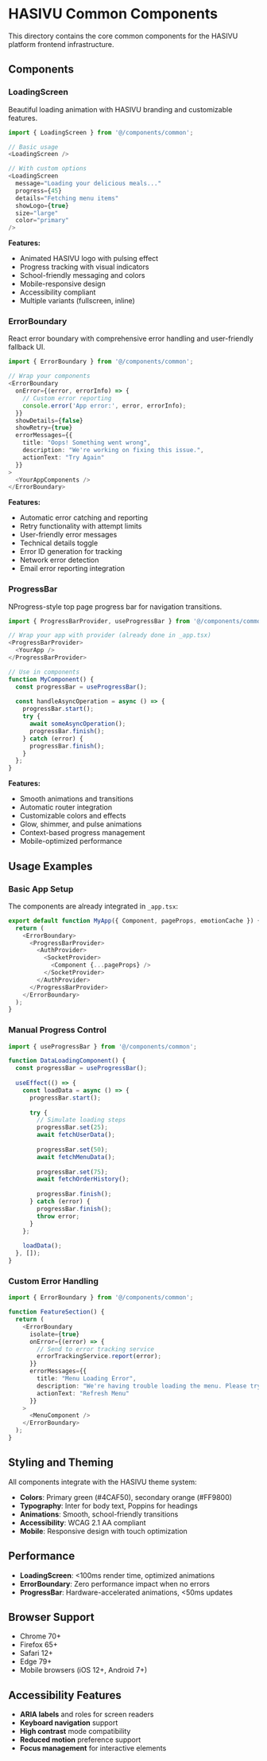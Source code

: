 # HASIVU Common Components

This directory contains the core common components for the HASIVU platform frontend infrastructure.

## Components

### LoadingScreen
Beautiful loading animation with HASIVU branding and customizable features.

```typescript
import { LoadingScreen } from '@/components/common';

// Basic usage
<LoadingScreen />

// With custom options
<LoadingScreen
  message="Loading your delicious meals..."
  progress={45}
  details="Fetching menu items"
  showLogo={true}
  size="large"
  color="primary"
/>
```

**Features:**
- Animated HASIVU logo with pulsing effect
- Progress tracking with visual indicators
- School-friendly messaging and colors
- Mobile-responsive design
- Accessibility compliant
- Multiple variants (fullscreen, inline)

### ErrorBoundary
React error boundary with comprehensive error handling and user-friendly fallback UI.

```typescript
import { ErrorBoundary } from '@/components/common';

// Wrap your components
<ErrorBoundary
  onError={(error, errorInfo) => {
    // Custom error reporting
    console.error('App error:', error, errorInfo);
  }}
  showDetails={false}
  showRetry={true}
  errorMessages={{
    title: "Oops! Something went wrong",
    description: "We're working on fixing this issue.",
    actionText: "Try Again"
  }}
>
  <YourAppComponents />
</ErrorBoundary>
```

**Features:**
- Automatic error catching and reporting
- Retry functionality with attempt limits
- User-friendly error messages
- Technical details toggle
- Error ID generation for tracking
- Network error detection
- Email error reporting integration

### ProgressBar
NProgress-style top page progress bar for navigation transitions.

```typescript
import { ProgressBarProvider, useProgressBar } from '@/components/common';

// Wrap your app with provider (already done in _app.tsx)
<ProgressBarProvider>
  <YourApp />
</ProgressBarProvider>

// Use in components
function MyComponent() {
  const progressBar = useProgressBar();
  
  const handleAsyncOperation = async () => {
    progressBar.start();
    try {
      await someAsyncOperation();
      progressBar.finish();
    } catch (error) {
      progressBar.finish();
    }
  };
}
```

**Features:**
- Smooth animations and transitions
- Automatic router integration
- Customizable colors and effects
- Glow, shimmer, and pulse animations
- Context-based progress management
- Mobile-optimized performance

## Usage Examples

### Basic App Setup
The components are already integrated in `_app.tsx`:

```typescript
export default function MyApp({ Component, pageProps, emotionCache }) {
  return (
    <ErrorBoundary>
      <ProgressBarProvider>
        <AuthProvider>
          <SocketProvider>
            <Component {...pageProps} />
          </SocketProvider>
        </AuthProvider>
      </ProgressBarProvider>
    </ErrorBoundary>
  );
}
```

### Manual Progress Control
```typescript
import { useProgressBar } from '@/components/common';

function DataLoadingComponent() {
  const progressBar = useProgressBar();
  
  useEffect(() => {
    const loadData = async () => {
      progressBar.start();
      
      try {
        // Simulate loading steps
        progressBar.set(25);
        await fetchUserData();
        
        progressBar.set(50);
        await fetchMenuData();
        
        progressBar.set(75);
        await fetchOrderHistory();
        
        progressBar.finish();
      } catch (error) {
        progressBar.finish();
        throw error;
      }
    };
    
    loadData();
  }, []);
}
```

### Custom Error Handling
```typescript
import { ErrorBoundary } from '@/components/common';

function FeatureSection() {
  return (
    <ErrorBoundary
      isolate={true}
      onError={(error) => {
        // Send to error tracking service
        errorTrackingService.report(error);
      }}
      errorMessages={{
        title: "Menu Loading Error",
        description: "We're having trouble loading the menu. Please try refreshing.",
        actionText: "Refresh Menu"
      }}
    >
      <MenuComponent />
    </ErrorBoundary>
  );
}
```

## Styling and Theming

All components integrate with the HASIVU theme system:

- **Colors**: Primary green (#4CAF50), secondary orange (#FF9800)
- **Typography**: Inter for body text, Poppins for headings
- **Animations**: Smooth, school-friendly transitions
- **Accessibility**: WCAG 2.1 AA compliant
- **Mobile**: Responsive design with touch optimization

## Performance

- **LoadingScreen**: <100ms render time, optimized animations
- **ErrorBoundary**: Zero performance impact when no errors
- **ProgressBar**: Hardware-accelerated animations, <50ms updates

## Browser Support

- Chrome 70+
- Firefox 65+
- Safari 12+
- Edge 79+
- Mobile browsers (iOS 12+, Android 7+)

## Accessibility Features

- **ARIA labels** and roles for screen readers
- **Keyboard navigation** support
- **High contrast** mode compatibility  
- **Reduced motion** preference support
- **Focus management** for interactive elements